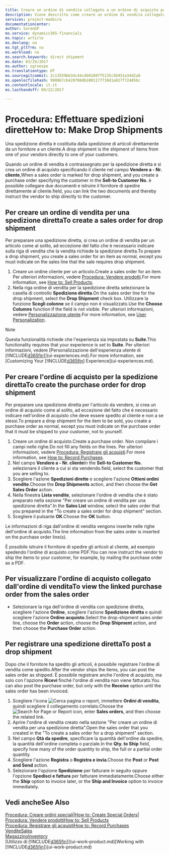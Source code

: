 ```yaml
---
title: Creare un ordine di vendita collegato a un ordine di acquisto per una spedizione diretta | Documenti Microsoft
description: Viene descritto come creare un ordine di vendita collegato a un ordine di acquisto per consentire la spedizione diretta dal fornitore al cliente.
services: project-madeira
documentationcenter: 
author: SorenGP
ms.service: dynamics365-financials
ms.topic: article
ms.devlang: na
ms.tgt_pltfrm: na
ms.workload: na
ms.search.keywords: direct shipment
ms.date: 03/29/2017
ms.author: sgroespe
ms.translationtype: HT
ms.sourcegitcommit: 2c13559bb3dc44cdb61697f5135c5b931e34d2a8
ms.openlocfilehash: 990867cb428f860b1001177738d1a027f72485bc
ms.contentlocale: it-it
ms.lasthandoff: 09/22/2017

---
```

# <a name="how-to-make-drop-shipments"></a><span data-ttu-id="fab99-103">Procedura: Effettuare spedizioni dirette</span><span class="sxs-lookup"><span data-stu-id="fab99-103">How to: Make Drop Shipments</span></span>
<span data-ttu-id="fab99-104">Una spedizione diretta è costituita dalla spedizione di articoli direttamente da un fornitore a un cliente.</span><span class="sxs-lookup"><span data-stu-id="fab99-104">A drop shipment is the shipment of items from one of your vendors directly to one of your customers.</span></span>

<span data-ttu-id="fab99-105">Quando un ordine di vendita è contrassegnato per la spedizione diretta e si crea un ordine di acquisto specificando il cliente nel campo **Vendere a - Nr. cliente**,</span><span class="sxs-lookup"><span data-stu-id="fab99-105">When a sales order is marked for drop shipment, and you create a purchase order specifying the customer in the **Sell-to Customer No.**</span></span> <span data-ttu-id="fab99-106">è possibile collegare due documenti e istruire il fornitore di spedire direttamente al cliente.</span><span class="sxs-lookup"><span data-stu-id="fab99-106">field, you can link the two documents and thereby instruct the vendor to ship directly to the customer.</span></span>

## <a name="to-create-a-sales-order-for-drop-shipment"></a><span data-ttu-id="fab99-107">Per creare un ordine di vendita per una spedizione diretta</span><span class="sxs-lookup"><span data-stu-id="fab99-107">To create a sales order for drop shipment</span></span>
<span data-ttu-id="fab99-108">Per preparare una spedizione diretta, si crea un ordine di vendita per un articolo come al solito, ad eccezione del fatto che è necessario indicare sulla riga di vendita che la vendita richiede la spedizione diretta.</span><span class="sxs-lookup"><span data-stu-id="fab99-108">To prepare a drop shipment, you create a sales order for an item as normal, except you must indicate on the sales line that the sale requires drop shipment.</span></span>

1. <span data-ttu-id="fab99-109">Creare un ordine cliente per un articolo.</span><span class="sxs-lookup"><span data-stu-id="fab99-109">Create a sales order for an item.</span></span> <span data-ttu-id="fab99-110">Per ulteriori informazioni, vedere [Procedura: Vendere prodotti](sales-how-sell-products.md).</span><span class="sxs-lookup"><span data-stu-id="fab99-110">For more information, see [How to: Sell Products](sales-how-sell-products.md).</span></span>
2. <span data-ttu-id="fab99-111">Nella riga ordine di vendita per la spedizione diretta selezionare la casella di controllo **Spedizione diretta**.</span><span class="sxs-lookup"><span data-stu-id="fab99-111">On the sales order line for the drop shipment, select the **Drop Shipment** check box.</span></span> <span data-ttu-id="fab99-112">Utilizzare la funzione **Scegli colonne** se il campo non è visualizzato.</span><span class="sxs-lookup"><span data-stu-id="fab99-112">Use the **Choose Columns** function if the field is not visible.</span></span> <span data-ttu-id="fab99-113">Per ulteriori informazioni, vedere [Personalizzazione utente](ui-user-personalization.md).</span><span class="sxs-lookup"><span data-stu-id="fab99-113">For more information, see [User Personalization](ui-user-personalization.md).</span></span>

> [!NOTE]  
>   <span data-ttu-id="fab99-114">Questa funzionalità richiede che l'esperienza sia impostata su **Suite**.</span><span class="sxs-lookup"><span data-stu-id="fab99-114">This functionality requires that your experience is set to **Suite**.</span></span> <span data-ttu-id="fab99-115">Per ulteriori informazioni, vedere [Personalizzazione dell'esperienza utente di [!INCLUDE[d365fin](includes/d365fin_md.md)]](ui-experiences.md).</span><span class="sxs-lookup"><span data-stu-id="fab99-115">For more information, see [Customizing Your [!INCLUDE[d365fin](includes/d365fin_md.md)] Experience](ui-experiences.md).</span></span>

## <a name="to-create-the-purchase-order-for-drop-shipment"></a><span data-ttu-id="fab99-116">Per creare l'ordine di acquisto per la spedizione diretta</span><span class="sxs-lookup"><span data-stu-id="fab99-116">To create the purchase order for drop shipment</span></span>
<span data-ttu-id="fab99-117">Per preparare una spedizione diretta per l'articolo da vendere, si crea un ordine di acquisto come al solito, ad eccezione del fatto che è necessario indicare nell'ordine di acquisto che deve essere spedito al cliente e non a se stessi.</span><span class="sxs-lookup"><span data-stu-id="fab99-117">To prepare a drop shipment for the item to be sold, you create a purchase order as normal, except you must indicate on the purchase order that it must be shipped to your customer, not to yourself.</span></span>

1. <span data-ttu-id="fab99-118">Creare un ordine di acquisto.</span><span class="sxs-lookup"><span data-stu-id="fab99-118">Create a purchase order.</span></span> <span data-ttu-id="fab99-119">Non compilare i campi nelle righe.</span><span class="sxs-lookup"><span data-stu-id="fab99-119">Do not fill any fields on the lines.</span></span> <span data-ttu-id="fab99-120">Per ulteriori informazioni, vedere [Procedura: Registrare gli acquisti](purchasing-how-record-purchases.md).</span><span class="sxs-lookup"><span data-stu-id="fab99-120">For more information, see [How to: Record Purchases](purchasing-how-record-purchases.md).</span></span>
2. <span data-ttu-id="fab99-121">Nel campo **Vendere a - Nr. cliente**</span><span class="sxs-lookup"><span data-stu-id="fab99-121">In the **Sell-to Customer No.**</span></span> <span data-ttu-id="fab99-122">selezionare il cliente a cui si sta vendendo.</span><span class="sxs-lookup"><span data-stu-id="fab99-122">field, select the customer that you are selling to.</span></span>
3. <span data-ttu-id="fab99-123">Scegliere l'azione **Spedizioni dirette** e scegliere l'azione **Ottieni ordini vendite**.</span><span class="sxs-lookup"><span data-stu-id="fab99-123">Choose the **Drop Shipments** action, and then choose the **Get Sales Order** action.</span></span>
4. <span data-ttu-id="fab99-124">Nella finestra **Lista vendite**, selezionare l'ordine di vendita che è stato preparato nella sezione "Per creare un ordine di vendita per una spedizione diretta".</span><span class="sxs-lookup"><span data-stu-id="fab99-124">In the **Sales List** window, select the sales order that you prepared in the "To create a sales order for drop shipment" section.</span></span>
5. <span data-ttu-id="fab99-125">Scegliere il pulsante **OK**.</span><span class="sxs-lookup"><span data-stu-id="fab99-125">Choose the **OK** button.</span></span>

<span data-ttu-id="fab99-126">Le informazioni di riga dall'ordine di vendita vengono inserite nelle righe dell'ordine di acquisto.</span><span class="sxs-lookup"><span data-stu-id="fab99-126">The line information from the sales order is inserted on the purchase order line(s).</span></span>

<span data-ttu-id="fab99-127">È possibile istruire il fornitore di spedire gli articoli al cliente, ad esempio spedendo l'ordine di acquisto come PDF.</span><span class="sxs-lookup"><span data-stu-id="fab99-127">You can now instruct the vendor to ship the items to your customer, for example, by mailing the purchase order as a PDF.</span></span>     

## <a name="to-view-the-linked-purchase-order-from-the-sales-order"></a><span data-ttu-id="fab99-128">Per visualizzare l'ordine di acquisto collegato dall'ordine di vendita</span><span class="sxs-lookup"><span data-stu-id="fab99-128">To view the linked purchase order from the sales order</span></span>
* <span data-ttu-id="fab99-129">Selezionare la riga dell'ordine di vendita con spedizione diretta, scegliere l'azione **Ordine**, scegliere l'azione **Spedizione diretta** e quindi scegliere l'azione **Ordine acquisto**.</span><span class="sxs-lookup"><span data-stu-id="fab99-129">Select the drop-shipment sales order line, choose the **Order** action, choose the **Drop Shipment** action, and then choose the **Purchase Order** action.</span></span>

## <a name="to-post-a-drop-shipment"></a><span data-ttu-id="fab99-130">Per registrare una spedizione diretta</span><span class="sxs-lookup"><span data-stu-id="fab99-130">To post a drop shipment</span></span>
<span data-ttu-id="fab99-131">Dopo che il fornitore ha spedito gli articoli, è possibile registrare l'ordine di vendita come spedito.</span><span class="sxs-lookup"><span data-stu-id="fab99-131">After the vendor ships the items, you can post the sales order as shipped.</span></span> <span data-ttu-id="fab99-132">È possibile registrare anche l'ordine di acquisto, ma solo con l'opzione **Ricevi** finché l'ordine di vendita non viene fatturato.</span><span class="sxs-lookup"><span data-stu-id="fab99-132">You can also post the purchase order, but only with the **Receive** option until the sales order has been invoiced.</span></span>

1. <span data-ttu-id="fab99-133">Scegliere l'icona ![Cerca pagina o report](media/ui-search/search_small.png "icona Cerca pagina o report"), immettere **Ordini di vendita**, quindi scegliere il collegamento correlato.</span><span class="sxs-lookup"><span data-stu-id="fab99-133">Choose the ![Search for Page or Report](media/ui-search/search_small.png "Search for Page or Report icon") icon, enter **Sales orders**, and then choose the related link.</span></span>
2. <span data-ttu-id="fab99-134">Aprire l'ordine di vendita creato nella sezione "Per creare un ordine di vendita per una spedizione diretta".</span><span class="sxs-lookup"><span data-stu-id="fab99-134">Open the sales order that you created in the "To create a sales order for a drop shipment" section.</span></span>
3. <span data-ttu-id="fab99-135">Nel campo **Qtà da spedire**, specificare la quantità dell'ordine da spedire, la quantità dell'ordine completa o parziale.</span><span class="sxs-lookup"><span data-stu-id="fab99-135">In the **Qty. to Ship** field, specify how many of the order quantity to ship, the full or a partial order quantity.</span></span>
4. <span data-ttu-id="fab99-136">Scegliere l'azione **Registra** o **Registra e invia**.</span><span class="sxs-lookup"><span data-stu-id="fab99-136">Choose the **Post** or **Post and Send** action.</span></span>
5. <span data-ttu-id="fab99-137">Selezionare l'opzione **Spedizione** per fatturare in seguito oppure l'opzione **Spedisci e fattura** per fatturare immediatamente.</span><span class="sxs-lookup"><span data-stu-id="fab99-137">Choose either the **Ship** option to invoice later, or the **Ship and Invoice** option to invoice immediately.</span></span>

## <a name="see-also"></a><span data-ttu-id="fab99-138">Vedi anche</span><span class="sxs-lookup"><span data-stu-id="fab99-138">See Also</span></span>
<span data-ttu-id="fab99-139">[Procedura: Creare ordini speciali](sales-how-to-create-special-orders.md)|</span><span class="sxs-lookup"><span data-stu-id="fab99-139">[How to: Create Special Orders](sales-how-to-create-special-orders.md)|</span></span>  
[<span data-ttu-id="fab99-140">Procedura: Vendere prodotti</span><span class="sxs-lookup"><span data-stu-id="fab99-140">How to: Sell Products</span></span>](sales-how-sell-products.md)  
[<span data-ttu-id="fab99-141">Procedura: Registrare gli acquisti</span><span class="sxs-lookup"><span data-stu-id="fab99-141">How to: Record Purchases</span></span>](purchasing-how-record-purchases.md)  
[<span data-ttu-id="fab99-142">Vendite</span><span class="sxs-lookup"><span data-stu-id="fab99-142">Sales</span></span>](sales-manage-sales.md)  
[<span data-ttu-id="fab99-143">Magazzino</span><span class="sxs-lookup"><span data-stu-id="fab99-143">Inventory</span></span>](inventory-manage-inventory.md)  
<span data-ttu-id="fab99-144">[Utilizzo di [!INCLUDE[d365fin](includes/d365fin_md.md)]](ui-work-product.md)</span><span class="sxs-lookup"><span data-stu-id="fab99-144">[Working with [!INCLUDE[d365fin](includes/d365fin_md.md)]](ui-work-product.md)</span></span>

